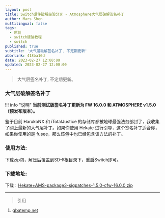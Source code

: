 ```yaml
---
layout: post
title: Switch硬件破解经验分享 - Atmosphere大气层破解签名补丁
author: Mars Shen
multilingual: false
tags:
  - 原创
  - switch硬破教程
  - switch
published: true
subtitle: '大气层破解签名补丁, 不定期更新'
abbrlink: 418ba16d
date: 2023-02-27 12:00:00
updated: 2023-02-27 12:00:00
---
```

> 大气层签名补丁, 不定期更新。

### 大气层破解签名补丁

!!! info "说明"
    **当前测试版签名补丁更新为 FW 16.0.0 和 ATMOSPHERE v1.5.0（预发布版本）。**

鉴于目前 HarukoNX 和 iTotalJustice 的存储库都被地球最强法务部封了，我收集了网上最新的大气层补丁。如果你使用 Hekate 进行引导，这个签名补丁适合你， 如果你使用的是 fusee，那么该包中也已经包含该方法的补丁。

###  使用方法:
下载zip包，解压后覆盖到SD卡根目录下，重启Switch即可。

###  下载地址:
下载：[Hekate+AMS-package3-sigpatches-1.5.0-cfw-16.0.0.zip](/file/Hekate+AMS-package3-sigpatches-1.5.0-cfw-16.0.0.zip)

	
---

> 引用
1. [gbatemp.net](https://gbatemp.net/threads/sigpatches-for-atmosphere-hekate-fss0-fusee-package3.571543/)